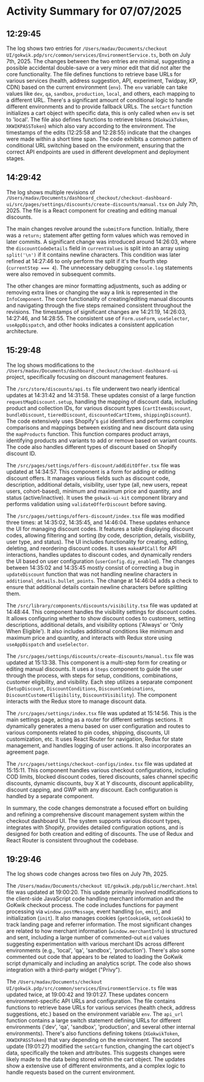 # Activity Summary for 07/07/2025

## 12:29:45
The log shows two entries for `/Users/madav/Documents/checkout UI/gokwik.pdp/src/common/services/EnvironmentService.ts`, both on July 7th, 2025.  The changes between the two entries are minimal, suggesting a possible accidental double-save or a very minor edit that did not alter the core functionality.  The file defines functions to retrieve base URLs for various services (health, address suggestion, API, experiment, Twidpay, KP, CDN) based on the current environment (`env`).  The `env` variable can take values like `dev`, `qa`, `sandbox`, `production`, `local`, and others, each mapping to a different URL.  There's a significant amount of conditional logic to handle different environments and to provide fallback URLs. The `setCart` function initializes a cart object with specific data, this is only called when `env` is set to 'local'.  The file also defines functions to retrieve tokens (`XGokwikToken`, `XKWIKPASSToken`) which also vary according to the environment.  The timestamps of the edits (12:25:58 and 12:28:55) indicate that the changes were made within a short time span.  The code exhibits a common pattern of conditional URL switching based on the environment, ensuring that the correct API endpoints are used in different development and deployment stages.


## 14:29:42
The log shows multiple revisions of `/Users/madav/Documents/dashboard_checkout/checkout-dashboard-ui/src/pages/settings/discounts/create-discounts/manual.tsx` on July 7th, 2025.  The file is a React component for creating and editing manual discounts.

The main changes revolve around the `submitForm` function.  Initially, there was a `return;` statement after getting form values which was removed in later commits.  A significant change was introduced around 14:26:03, where the `discountCodeDetails` field in `currentValues` is split into an array using `split('\n')` if it contains newline characters. This condition was later refined at 14:27:46 to only perform the split if it's the fourth step (`currentStep === 4`).  The unnecessary debugging `console.log` statements were also removed in subsequent commits.


The other changes are minor formatting adjustments, such as adding or removing extra lines or changing the way a link is represented in the `InfoComponent`. The core functionality of creating/editing manual discounts and navigating through the five steps remained consistent throughout the revisions.  The timestamps of significant changes are 14:21:19, 14:26:03, 14:27:46, and 14:28:55.  The consistent use of `Form.useForm`, `useSelector`, `useAppDispatch`, and other hooks indicates a consistent application architecture.


## 15:29:48
The log shows modifications to the `/Users/madav/Documents/dashboard_checkout/checkout-dashboard-ui` project, specifically focusing on discount management features.

The `/src/store/discounts/api.ts` file underwent two nearly identical updates at 14:31:42 and 14:31:58.  These updates consist of a large function `requestMapDiscount.setup`, handling the mapping of discount data, including product and collection IDs,  for various discount types (`cartItemsDiscount`, `bundleDiscount`, `tieredDiscount`, `discountedCartItems`, `shippingDiscount`).  The code extensively uses Shopify's `gid` identifiers and performs complex comparisons and mappings between existing and new discount data using the `mapProducts` function.  This function compares product arrays, identifying products and variants to add or remove based on variant counts. The code also handles different types of discount based on Shopify discount ID.


The `/src/pages/settings/offers-discount/addEditOffer.tsx` file was updated at 14:34:57.  This component is a form for adding or editing discount offers.  It manages various fields such as discount code, description, additional details, visibility, user type (all, new users, repeat users, cohort-based), minimum and maximum price and quantity, and status (active/inactive). It uses the `gokwik-ui-kit` component library and performs validation using `validateOfferDiscount` before saving.

The `/src/pages/settings/offers-discount/index.tsx` file was modified three times: at 14:35:02, 14:35:45, and 14:46:04. These updates enhance the UI for managing discount codes. It features a table displaying discount codes, allowing filtering and sorting (by code, description, details, visibility, user type, and status).  The UI includes functionality for creating, editing, deleting, and reordering discount codes.  It uses `makeAPICall` for API interactions, handles updates to discount codes, and dynamically renders the UI based on user configuration (`userConfig.diy_enabled`). The changes between 14:35:02 and 14:35:45 mostly consist of correcting a bug in `updateDiscount` function that was not handling newline characters in `additional_details.bullet_points`. The change at 14:46:04 adds a check to ensure that additional details contain newline characters before splitting them.

The `/src/library/components/discounts/visibility.tsx` file was updated at 14:48:44. This component handles the visibility settings for discount codes. It allows configuring whether to show discount codes to customers, setting descriptions, additional details, and visibility options ('Always' or 'Only When Eligible').  It also includes additional conditions like minimum and maximum price and quantity, and interacts with Redux store using `useAppDispatch` and `useSelector`.

The `/src/pages/settings/discounts/create-discounts/manual.tsx` file was updated at 15:13:38. This component is a multi-step form for creating or editing manual discounts. It uses a `Steps` component to guide the user through the process, with steps for setup, conditions, combinations, customer eligibility, and visibility.  Each step utilizes a separate component (`SetupDiscount`, `DiscountConditions`, `DiscountCombinations`, `DiscountCustomerEligibility`, `DiscountVisibility`). The component interacts with the Redux store to manage discount data.

The `/src/pages/settings/index.tsx` file was updated at 15:14:56. This is the main settings page, acting as a router for different settings sections. It dynamically generates a menu based on user configuration and routes to various components related to pin codes, shipping, discounts, UI customization, etc.  It uses React Router for navigation, Redux for state management, and handles logging of user actions.  It also incorporates an agreement page.

The `/src/pages/settings/checkout-configs/index.tsx` file was updated at 15:15:11. This component handles various checkout configurations, including COD limits, blocked discount codes, tiered discounts, sales channel specific discounts, dynamic discounts, buy X at Y discounts, discount applicability, discount capping, and GWP with any discount. Each configuration is handled by a separate component.


In summary, the code changes demonstrate a focused effort on building and refining a comprehensive discount management system within the checkout dashboard UI. The system supports various discount types, integrates with Shopify, provides detailed configuration options, and is designed for both creation and editing of discounts.  The use of Redux and React Router is consistent throughout the codebase.


## 19:29:46
The log shows code changes across two files on July 7th, 2025.

The `/Users/madav/Documents/checkout UI/gokwik.pdp/public/merchant.html` file was updated at 19:00:20.  This update primarily involved modifications to the client-side JavaScript code handling merchant information and the GoKwik checkout process.  The code includes functions for payment processing via `window.postMessage`,  event handling (`on`, `emit`),  and initialization (`init`).  It also manages cookies (`getCookieGk`, `setCookieGk`) to track landing page and referrer information.  The most significant changes are related to how merchant information (`window.merchantInfo`) is structured and sent,  including a large number of commented-out `mid` values suggesting experimentation with various merchant IDs across different environments (e.g.,  'local', 'qa', 'sandbox', 'production').  There's also some commented out code that appears to be related to loading the GoKwik script dynamically and including an analytics script. The code also shows integration with a third-party widget ("Privy").


The `/Users/madav/Documents/checkout UI/gokwik.pdp/src/common/services/EnvironmentService.ts` file was updated twice, at 19:00:42 and 19:01:27. These updates concern environment-specific API URLs and configuration.  The file contains functions to retrieve base URLs for various services (health check, address suggestions, etc.) based on the environment variable `env`.  The `api_url` function contains a large switch statement defining URLs for different environments ('dev', 'qa', 'sandbox', 'production', and several other internal environments).  There's also functions defining tokens (`XGokwikToken`, `XKWIKPASSToken`) that vary depending on the environment.  The second update (19:01:27) modified the `setCart` function, changing the cart object's data, specifically the token and attributes.  This suggests changes were likely made to the data being stored within the cart object. The updates show a extensive use of different environments, and a complex logic to handle requests based on the current environment.

